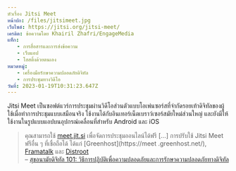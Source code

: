 ```yaml
---
หัวเรื่อง Jitsi Meet
หน้าปก: /files/jitsimeet.jpg
เว็บไซต์: https://jitsi.org/jitsi-meet/
เครดิต: ข้อความโดย Khairil Zhafri/EngageMedia
แท็ก:
   - การสื่อสารและการส่งข้อความ
   - เว็บแอป
   - โฮสติ้งด้วยตนเอง
หมวดหมู่:
   - เครื่องมือรักษาความปลอดภัยดิจิทัล
   - การประชุมทางวิดีโอ
วันที่: 2023-01-19T10:31:23.647Z
---
```

Jitsi Meet เป็นซอฟต์แวร์การประชุมผ่านวิดีโอส่วนตัวแบบโอเพ่นซอร์สที่จำกัดรอยเท้าดิจิทัลของผู้ใช้เมื่อทำการประชุมแบบเสมือนจริง ใช้งานได้กับอินเทอร์เน็ตเบราว์เซอร์สมัยใหม่ส่วนใหญ่ และยังมีให้ใช้งานในรูปแบบแอปบนอุปกรณ์เคลื่อนที่สำหรับ Android และ iOS

> คุณสามารถใช้ [meet.jit.si](https://meet.jit.si/) เพื่อจัดการประชุมออนไลน์ได้ฟรี \[…] การปรับใช้ Jitsi Meet ฟรีอื่น ๆ ที่เชื่อถือได้ ได้แก่ [Greenhost](https://meet .greenhost.net/), [Framatalk](https://framatalk.org/) และ [Distroot](https://calls.disroot.org/) \
> – [สุขอนามัยดิจิทัล 101: วิธีการปฏิบัติเพื่อความปลอดภัยและการรักษาความปลอดภัยทางดิจิทัล](https://engagemedia.org/2022/digital-hygiene-safety-security/)